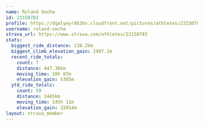 ```yaml
---
name: Roland Socha
id: 23150783
profile: https://dgalywyr863hv.cloudfront.net/pictures/athletes/23150783/14745672/4/large.jpg
username: roland-socha
strava_url: https://www.strava.com/athletes/23150783
stats:
  biggest_ride_distance: 138.2km
  biggest_climb_elevation_gain: 1987.1m
  recent_ride_totals:
    count: 7
    distance: 447.38km
    moving_time: 20h 07m
    elevation_gain: 5305m
  ytd_ride_totals:
    count: 59
    distance: 3445km
    moving_time: 145h 11m
    elevation_gain: 32014m
layout: strava_member
--- 
```

